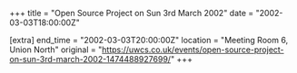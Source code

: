 +++
title = "Open Source Project on Sun 3rd March 2002"
date = "2002-03-03T18:00:00Z"

[extra]
end_time = "2002-03-03T20:00:00Z"
location = "Meeting Room 6, Union North"
original = "https://uwcs.co.uk/events/open-source-project-on-sun-3rd-march-2002-1474488927699/"
+++



